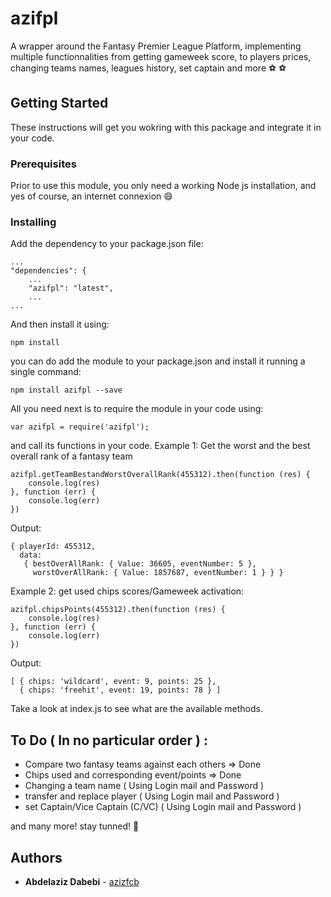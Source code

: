 # azifpl
A wrapper around the Fantasy Premier League Platform, implementing multiple functionnalities from getting gameweek score, to players prices, changing teams names, leagues history, set captain and more ⚽ ⚽

## Getting Started

These instructions will get you wokring with this package and integrate it in your code.

### Prerequisites

Prior to use this module, you only need a working Node js installation, and yes of course, an internet connexion 😄

### Installing

Add the dependency to your package.json file:

```
...
"dependencies": {
    ...
    "azifpl": "latest",
    ...
...
```

And then install it using:

```
npm install
```

you can do add the module to your package.json and install it running a single command:
```
npm install azifpl --save
```
All you need next is to require the module in your code using:

```
var azifpl = require('azifpl');
```
and call its functions in your code.
Example 1: Get the worst and the best overall rank of a fantasy team
```
azifpl.getTeamBestandWorstOverallRank(455312).then(function (res) {
    console.log(res)
}, function (err) {
    console.log(err)
})
```
Output:
```
{ playerId: 455312,
  data: 
   { bestOverAllRank: { Value: 36605, eventNumber: 5 },
     worstOverAllRank: { Value: 1857687, eventNumber: 1 } } }
```

Example 2:
get used chips scores/Gameweek activation:

```
azifpl.chipsPoints(455312).then(function (res) {
    console.log(res)
}, function (err) {
    console.log(err)
})
```
Output:
```
[ { chips: 'wildcard', event: 9, points: 25 },
  { chips: 'freehit', event: 19, points: 78 } ]
```

Take a look at index.js to see what are the available methods.

## To Do ( In no particular order ) :
* Compare two fantasy teams against each others => Done
* Chips used and corresponding event/points => Done
* Changing a team name ( Using Login mail and Password )
* transfer and replace player ( Using Login mail and Password )
* set Captain/Vice Captain (C/VC) ( Using Login mail and Password )

and many more! stay tunned! 👀

## Authors

* **Abdelaziz Dabebi** - [azizfcb](https://github.com/azizfcb)

